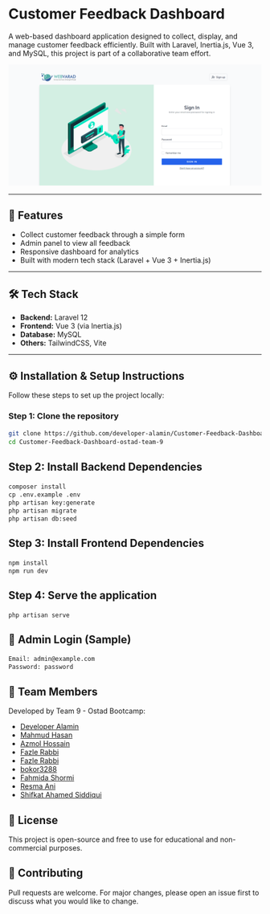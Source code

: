 # Customer Feedback Dashboard

A web-based dashboard application designed to collect, display, and manage customer feedback efficiently. Built with Laravel, Inertia.js, Vue 3, and MySQL, this project is part of a collaborative team effort.

![Customer Feedback Dashboard Logo](https://github.com/developer-alamin/Customer-Feedback-Dashboard-ostad-team-9/blob/master/public/images/project-logo.png?raw=true)

---

## 🚀 Features

- Collect customer feedback through a simple form
- Admin panel to view all feedback
- Responsive dashboard for analytics
- Built with modern tech stack (Laravel + Vue 3 + Inertia.js)

---

## 🛠 Tech Stack

- **Backend:** Laravel 12
- **Frontend:** Vue 3 (via Inertia.js)
- **Database:** MySQL
- **Others:** TailwindCSS, Vite

---

## ⚙️ Installation & Setup Instructions

Follow these steps to set up the project locally:

### Step 1: Clone the repository

```bash
git clone https://github.com/developer-alamin/Customer-Feedback-Dashboard-ostad-team-9.git
cd Customer-Feedback-Dashboard-ostad-team-9
```

##  Step 2: Install Backend Dependencies
    composer install
    cp .env.example .env
    php artisan key:generate
    php artisan migrate
    php artisan db:seed

##  Step 3: Install Frontend Dependencies
    npm install
    npm run dev
##  Step 4: Serve the application
    php artisan serve

## 🧪 Admin Login (Sample)
    Email: admin@example.com
    Password: password
## 👥 Team Members
Developed by Team 9 - Ostad Bootcamp:

- [Developer Alamin](https://github.com/developer-alamin)
- [Mahmud Hasan](https://github.com/mahmud2024hasan)
- [Azmol Hossain](https://github.com/theictpark)
- [Fazle Rabbi](https://github.com/aleyarashid)
- [Fazle Rabbi](https://github.com/aleyarashid)
- [bokor3288](https://github.com/bokor3288)
- [Fahmida Shormi](https://github.com/fahmida01)
- [Resma Ani](https://github.com/ResmaAni)
- [Shifkat Ahamed Siddiqui](https://github.com/shifkat)

## 📄 License
This project is open-source and free to use for educational and non-commercial purposes.
## 🙌 Contributing
Pull requests are welcome. For major changes, please open an issue first to discuss what you would like to change.
